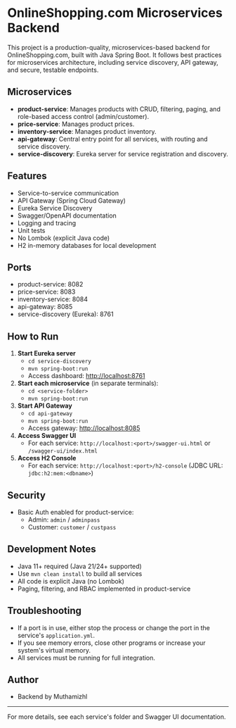 # OnlineShopping.com Microservices Backend

This project is a production-quality, microservices-based backend for OnlineShopping.com, built with Java Spring Boot. It follows best practices for microservices architecture, including service discovery, API gateway, and secure, testable endpoints.

## Microservices
- **product-service**: Manages products with CRUD, filtering, paging, and role-based access control (admin/customer).
- **price-service**: Manages product prices.
- **inventory-service**: Manages product inventory.
- **api-gateway**: Central entry point for all services, with routing and service discovery.
- **service-discovery**: Eureka server for service registration and discovery.

## Features
- Service-to-service communication
- API Gateway (Spring Cloud Gateway)
- Eureka Service Discovery
- Swagger/OpenAPI documentation
- Logging and tracing
- Unit tests
- No Lombok (explicit Java code)
- H2 in-memory databases for local development

## Ports
- product-service: 8082
- price-service: 8083
- inventory-service: 8084
- api-gateway: 8085
- service-discovery (Eureka): 8761

## How to Run
1. **Start Eureka server**
   - `cd service-discovery`
   - `mvn spring-boot:run`
   - Access dashboard: [http://localhost:8761](http://localhost:8761)
2. **Start each microservice** (in separate terminals):
   - `cd <service-folder>`
   - `mvn spring-boot:run`
3. **Start API Gateway**
   - `cd api-gateway`
   - `mvn spring-boot:run`
   - Access gateway: [http://localhost:8085](http://localhost:8085)
4. **Access Swagger UI**
   - For each service: `http://localhost:<port>/swagger-ui.html` or `/swagger-ui/index.html`
5. **Access H2 Console**
   - For each service: `http://localhost:<port>/h2-console` (JDBC URL: `jdbc:h2:mem:<dbname>`)

## Security
- Basic Auth enabled for product-service:
  - Admin: `admin` / `adminpass`
  - Customer: `customer` / `custpass`

## Development Notes
- Java 11+ required (Java 21/24+ supported)
- Use `mvn clean install` to build all services
- All code is explicit Java (no Lombok)
- Paging, filtering, and RBAC implemented in product-service

## Troubleshooting
- If a port is in use, either stop the process or change the port in the service's `application.yml`.
- If you see memory errors, close other programs or increase your system's virtual memory.
- All services must be running for full integration.

## Author
- Backend by Muthamizhl

---
For more details, see each service's folder and Swagger UI documentation.
